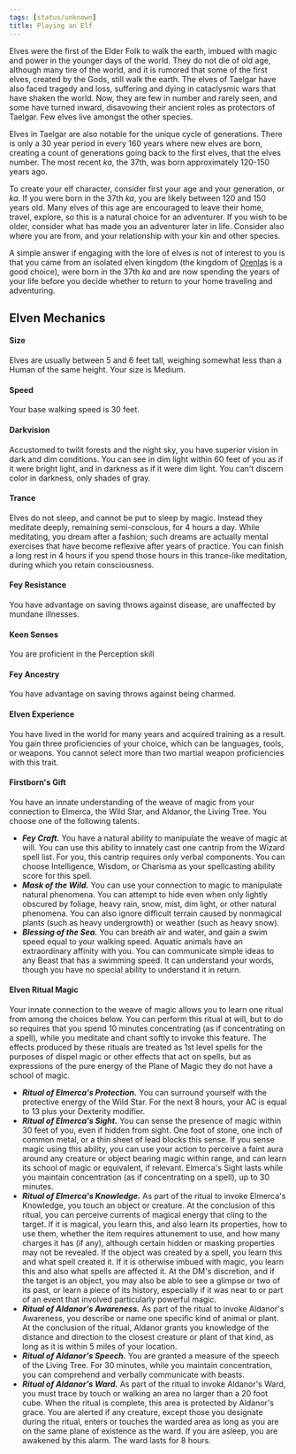 ```yaml
---
tags: [status/unknown]
title: Playing an Elf
---
```



Elves were the first of the Elder Folk to walk the earth, imbued with magic and power in the younger days of the world. They do not die of old age, although many tire of the world, and it is rumored that some of the first elves, created by the Gods, still walk the earth. The elves of Taelgar have also faced tragedy and loss, suffering and dying in cataclysmic wars that have shaken the world. Now, they are few in number and rarely seen, and some have turned inward, disavowing their ancient roles as protectors of Taelgar. Few elves live amongst the other species. 

Elves in Taelgar are also notable for the unique cycle of generations. There is only a 30 year period in every 160 years where new elves are born, creating a count of generations going back to the first elves, that the elves number. The most recent *ka*, the 37th, was born approximately 120-150 years ago.

To create your elf character, consider first your age and your generation, or *ka*. If you were born in the 37th *ka*, you are likely between 120 and 150 years old. Many elves of this age are encouraged to leave their home, travel, explore, so this is a natural choice for an adventurer. If you wish to be older, consider what has made you an adventurer later in life. Consider also where you are from, and your relationship with your kin and other species. 

A simple answer if engaging with the lore of elves is not of interest to you is that you came from an isolated elven kingdom (the kingdom of [Orenlas](<../../../gazetteer/istaros-watershed/orenlas/orenlas.md>)  is a good choice), were born in the 37th *ka* and are now spending the years of your life before you decide whether to return to your home traveling and adventuring. 

## Elven Mechanics

#### Size

Elves are usually between 5 and 6 feet tall, weighing somewhat less than a Human of the same height. Your size is Medium.

#### Speed

Your base walking speed is 30 feet.

#### Darkvision

Accustomed to twilit forests and the night sky, you have superior vision in dark and dim conditions. You can see in dim light within 60 feet of you as if it were bright light, and in darkness as if it were dim light. You can't discern color in darkness, only shades of gray.

#### Trance

Elves do not sleep, and cannot be put to sleep by magic. Instead they meditate deeply, remaining semi-conscious, for 4 hours a day. While meditating, you dream after a fashion; such dreams are actually mental exercises that have become reflexive after years of practice. You can finish a long rest in 4 hours if you spend those hours in this trance-like meditation, during which you retain consciousness. 

#### Fey Resistance

You have advantage on saving throws against disease, are unaffected by mundane illnesses.

#### Keen Senses

You are proficient in the Perception skill

#### Fey Ancestry

You have advantage on saving throws against being charmed.

#### Elven Experience

You have lived in the world for many years and acquired training as a result. You gain three proficiencies of your choice, which can be languages, tools, or weapons. You cannot select more than two martial weapon proficiencies with this trait.

#### Firstborn's Gift

You have an innate understanding of the weave of magic from your connection to Elmerca, the Wild Star, and Aldanor, the Living Tree. You choose one of the following talents.

- _**Fey Craft.**_ You have a natural ability to manipulate the weave of magic at will. You can use this ability to innately cast one cantrip from the Wizard spell list. For you, this cantrip requires only verbal components. You can choose Intelligence, Wisdom, or Charisma as your spellcasting ability score for this spell.
- _**Mask of the Wild.**_ You can use your connection to magic to manipulate natural phenomena. You can attempt to hide even when only lightly obscured by foliage, heavy rain, snow, mist, dim light, or other natural phenomena. You can also ignore difficult terrain caused by nonmagical plants (such as heavy undergrowth) or weather (such as heavy snow).
- **_Blessing of the Sea._** You can breath air and water, and gain a swim speed equal to your walking speed. Aquatic animals have an extraordinary affinity with you. You can communicate simple ideas to any Beast that has a swimming speed. It can understand your words, though you have no special ability to understand it in return.

#### Elven Ritual Magic

Your innate connection to the weave of magic allows you to learn one ritual from among the choices below. You can perform this ritual at will, but to do so requires that you spend 10 minutes concentrating (as if concentrating on a spell), while you meditate and chant softly to invoke this feature. The effects produced by these rituals are treated as 1st level spells for the purposes of dispel magic or other effects that act on spells, but as expressions of the pure energy of the Plane of Magic they do not have a school of magic.

- _**Ritual of Elmerca's Protection.**_ You can surround yourself with the protective energy of the Wild Star. For the next 8 hours, your AC is equal to 13 plus your Dexterity modifier.
- _**Ritual of Elmerca's Sight.**_ You can sense the presence of magic within 30 feet of you, even if hidden from sight. One foot of stone, one inch of common metal, or a thin sheet of lead blocks this sense. If you sense magic using this ability, you can use your action to perceive a faint aura around any creature or object bearing magic within range, and can learn its school of magic or equivalent, if relevant. Elmerca's Sight lasts while you maintain concentration (as if concentrating on a spell), up to 30 minutes.
- _**Ritual of Elmerca's Knowledge.**_ As part of the ritual to invoke Elmerca's Knowledge, you touch an object or creature. At the conclusion of this ritual, you can perceive currents of magical energy that cling to the target. If it is magical, you learn this, and also learn its properties, how to use them, whether the item requires attunement to use, and how many charges it has (if any), although certain hidden or masking properties may not be revealed. If the object was created by a spell, you learn this and what spell created it. If it is otherwise imbued with magic, you learn this and also what spells are affected it. At the DM's discretion, and if the target is an object, you may also be able to see a glimpse or two of its past, or learn a piece of its history, especially if it was near to or part of an event that involved particularly powerful magic.
- _**Ritual of Aldanor's Awareness.**_ As part of the ritual to invoke Aldanor's Awareness, you describe or name one specific kind of animal or plant. At the conclusion of the ritual, Aldanor grants you knowledge of the distance and direction to the closest creature or plant of that kind, as long as it is within 5 miles of your location.
- _**Ritual of Aldanor's Speech.**_ You are granted a measure of the speech of the Living Tree. For 30 minutes, while you maintain concentration, you can comprehend and verbally communicate with beasts.
- _**Ritual of Aldanor's Ward.**_ As part of the ritual to invoke Aldanor's Ward, you must trace by touch or walking an area no larger than a 20 foot cube. When the ritual is complete, this area is protected by Aldanor's grace. You are alerted if any creature, except those you designate during the ritual, enters or touches the warded area as long as you are on the same plane of existence as the ward. If you are asleep, you are awakened by this alarm. The ward lasts for 8 hours.